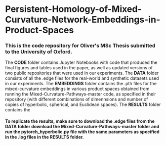 # Persistent-Homology-of-Mixed-Curvature-Network-Embeddings-in-Product-Spaces

### This is the code repository for Oliver's MSc Thesis submitted to the University of Oxford.

The **CODE** folder contains Jupyter Notebooks with code that produced the final figures and tables used in the paper, as well as updated versions of two public repositories that were used in our experiments. The **DATA** folder consists of all the .edge files for the real-world and synthetic datasets used in our experiments. The **EMBEDDINGS** folder contains the .pth files for the mixed-curvature embeddings in various product spaces obtained from running the Mixed-Curvature-Pathways-master code, as specified in their repository (with different combinations of dimennsions and number of copies of hyperbolic, spherical, and Euclidean spaces). The **RESULTS** folder contains the 

#### To replicate the results, make sure to download the .edge files from the DATA folder download the Mixed-Curvature-Pathways-master folder and run the pytorch_hyperbolic.py file with the same parameters as specified in the .log files in the RESULTS folder. 
